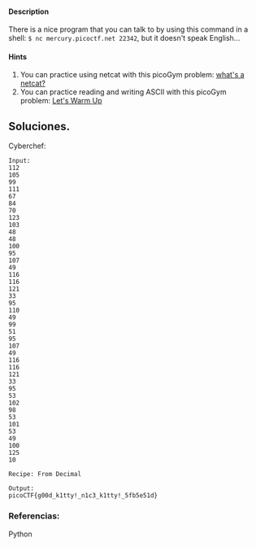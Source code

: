 #### Description

There is a nice program that you can talk to by using this command in a shell: `$ nc mercury.picoctf.net 22342`, but it doesn't speak English...

#### Hints 


1. You can practice using netcat with this picoGym problem: [what's a netcat?](https://play.picoctf.org/practice/challenge/34)
2. You can practice reading and writing ASCII with this picoGym problem: [Let's Warm Up](https://play.picoctf.org/practice/challenge/22)

## Soluciones.
Cyberchef:
````
Input:
112 
105 
99 
111 
67 
84 
70 
123 
103 
48 
48 
100 
95 
107 
49 
116 
116 
121 
33 
95 
110 
49 
99 
51 
95 
107 
49 
116 
116 
121 
33 
95 
53 
102 
98 
53 
101 
53 
49 
100 
125 
10

Recipe: From Decimal

Output:
picoCTF{g00d_k1tty!_n1c3_k1tty!_5fb5e51d}
`````


### Referencias:
Python
